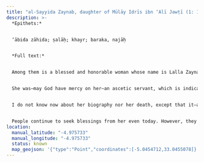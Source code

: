 ```yaml
---
title: "al-Sayyida Zaynab, daughter of Mūlāy Idrīs ibn ‘Alī Jawṭī (1: 17)"
description: >-
  *Epithets:*


  ‘ābida zāhida; ṣalāḥ; khayr; baraka, najāḥ


  *Full text:*


  Among them is a blessed and honorable woman whose name is Lalla Zaynab, daughter of the honorable sayyid, the well-known and exalted Mūlāy Idrīs Ibn Mūlāy Abī al-Ḥasan ‘Alī al-Ḥasanī al-Idrīsī al-Jawṭī al-‘Amrānī al-Tūnisī, who is buried in the happy shrine previously mentioned \[ v1: 14].


  She was—may God have mercy on her—an ascetic servant, which is indicated by her righteousness, as well as her goodness, blessing, and success. At night, she would leave the house with her female cousins to perform ziyāra at the Idrīsī shrine. One time, she was passing by a small shop—where she is currently buried—and she said: “Look at this house which my lord gave to me!” When she died, they buried her by the shop, as it was considered among her miracles.


  I do not know now about her biography nor her death, except that it—and God knows best—was in the middle of the second century after the millennium. She was alive during the entire month of Rajab of the year 1120 hijrī \[1708 miladī]. Her tomb is by the small shop near the Idrīsī shrine, and it is the meeting place for Dār al-Qayṭūn.


  People continue to seek blessings from her even today. However, they call her by the name of “Lalla Kanza,” as some among the ignorant common people and women who are not told history nor genealogy mistakenly believe that she is al-Sayyida Kanza, mother of our saint Idrīs of the Banī Fez. Yet, I learned from one of her honorable relatives who was more knowledgeable of her accounts and who tended her shrine [*ḍarīḥ*] that her name is Zaynab and that she is the daughter of Mūlāy Idrīs, son of Mūlāy ‘Alī, as we mentioned previously. I also learned that her husband was the favored sharīf, Mūlāy ‘Abd Allah, son of Mūlāy Āḥmad al-Ḥasanī al-Idrīsī al-Jawṭī, also from her lineage. The relative who tended her tomb also informed me of documents he had written containing some information about her and her husband’s affairs—only God knows best.
location:
  manual_latitude: "-4.975733"
  manual_longitude: "-4.975733"
  status: known
  map_geojson: '{"type":"Point","coordinates":[-5.0454712,33.0455078]}'
---
```

